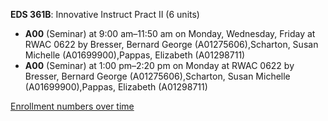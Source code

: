 **EDS 361B**: Innovative Instruct Pract II (6 units)

- **A00** (Seminar) at 9:00 am–11:50 am on Monday, Wednesday, Friday at RWAC 0622 by Bresser, Bernard George (A01275606),Scharton, Susan Michelle (A01699900),Pappas, Elizabeth (A01298711)
- **A00** (Seminar) at 1:00 pm–2:20 pm on Monday at RWAC 0622 by Bresser, Bernard George (A01275606),Scharton, Susan Michelle (A01699900),Pappas, Elizabeth (A01298711)

[Enrollment numbers over time](./EDS361B.tsv)
